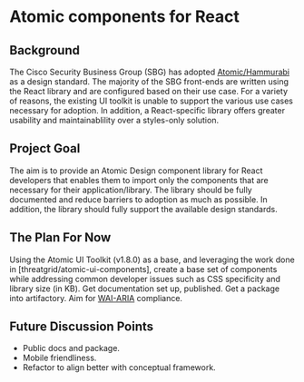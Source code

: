 # Atomic components for React

## Background

The Cisco Security Business Group (SBG) has adopted [Atomic/Hammurabi](http://ux-document-lnx/~designer/sbg-ux/1.7.0/components/atoms/getting-started.html) as a design standard. The majority of the SBG front-ends are written using the React library and are configured based on their use case. For a variety of reasons, the existing UI toolkit is unable to support the various use cases necessary for adoption. In addition, a React-specific library offers greater usability and maintainablility over a styles-only solution.

## Project Goal

The aim is to provide an Atomic Design component library for React developers that enables them to import only the components that are necessary for their application/library. The library should be fully documented and reduce barriers to adoption as much as possible. In addition, the library should fully support the available design standards.

## The Plan For Now

Using the Atomic UI Toolkit (v1.8.0) as a base, and leveraging the work done in [threatgrid/atomic-ui-components], create a base set of components while addressing common developer issues such as CSS specificity and library size (in KB). Get documentation set up, published. Get a package into artifactory. Aim for [WAI-ARIA](https://www.w3.org/WAI/standards-guidelines/aria/) compliance.

## Future Discussion Points

- Public docs and package.
- Mobile friendliness.
- Refactor to align better with conceptual framework.
